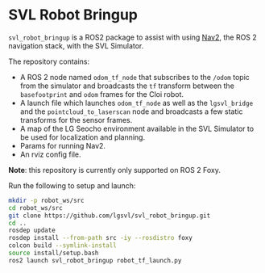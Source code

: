 # SVL Robot Bringup

`svl_robot_bringup` is a ROS2 package to assist with using [Nav2](https://navigation.ros.org/), the ROS 2 navigation stack, with the SVL Simulator.

The repository contains:
-  A ROS 2 node named `odom_tf_node` that subscribes to the `/odom` topic from the simulator and broadcasts the `tf` transform between the `basefootprint` and `odom` frames for the Cloi robot.
- A launch file which launches `odom_tf_node` as well as the `lgsvl_bridge` and the `pointcloud_to_laserscan` node and broadcasts a few static transforms for the sensor frames.
- A map of the LG Seocho environment available in the SVL Simulator to be used for localization and planning.
- Params for running Nav2.
- An rviz config file.

**Note**: this repository is currently only supported on ROS 2 Foxy.

Run the following to setup and launch:

```bash
mkdir -p robot_ws/src
cd robot_ws/src
git clone https://github.com/lgsvl/svl_robot_bringup.git
cd ..
rosdep update
rosdep install --from-path src -iy --rosdistro foxy
colcon build --symlink-install
source install/setup.bash
ros2 launch svl_robot_bringup robot_tf_launch.py
```